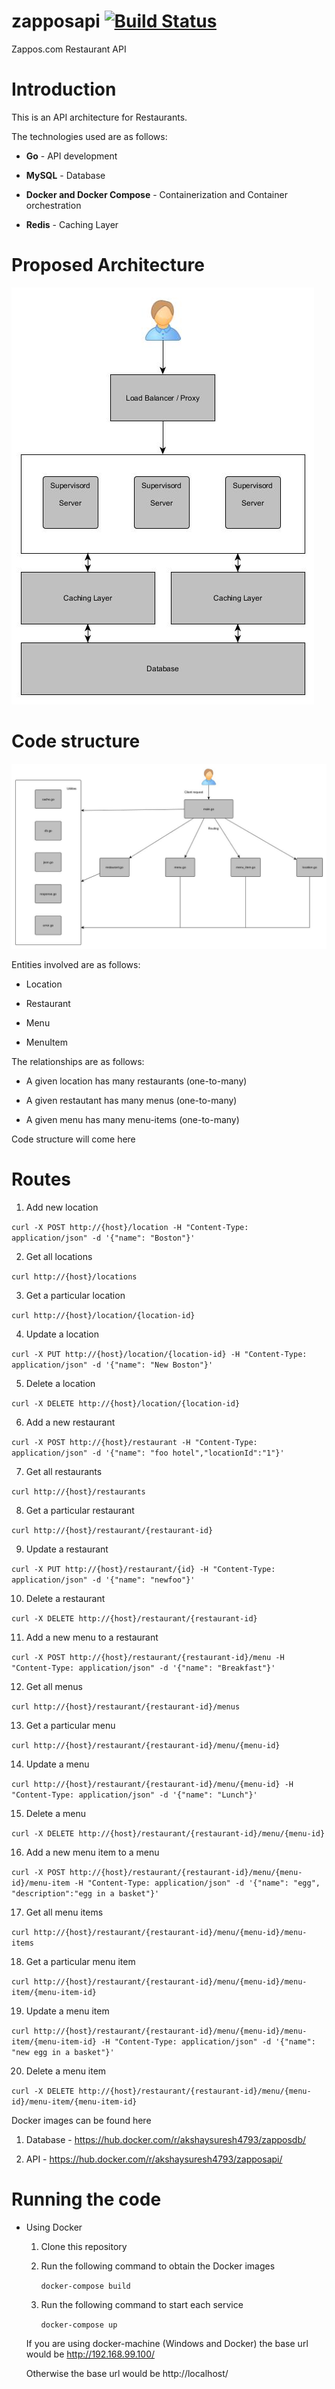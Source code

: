 # zapposapi [![Build Status](https://travis-ci.org/akshaysuresh4793/zapposapi.svg?branch=master)](https://travis-ci.org/akshaysuresh4793/zapposapi)
Zappos.com Restaurant API

# Introduction

This is an API architecture for Restaurants.

The technologies used are as follows:

- **Go** - API development

- **MySQL** - Database

- **Docker and Docker Compose** - Containerization and Container orchestration

- **Redis** - Caching Layer

# Proposed Architecture

![architecture](https://github.com/akshaysuresh4793/zapposapi/blob/master/resources/architecture.jpg "Architecture")

# Code structure

![code structure](https://github.com/akshaysuresh4793/zapposapi/blob/master/resources/code%20structure.jpg "Code structure")

Entities involved are as follows:

- Location

- Restaurant

- Menu

- MenuItem

The relationships are as follows:

- A given location has many restaurants (one-to-many)

- A given restautant has many menus (one-to-many)

- A given menu has many menu-items (one-to-many)

Code structure will come here


# Routes

1. Add new location

`curl -X POST http://{host}/location -H "Content-Type: application/json" -d '{"name": "Boston"}'`

2. Get all locations

`curl http://{host}/locations`

3. Get a particular location

`curl http://{host}/location/{location-id}`

4. Update a location

`curl -X PUT http://{host}/location/{location-id} -H "Content-Type: application/json" -d '{"name": "New Boston"}'`

5. Delete a location

`curl -X DELETE http://{host}/location/{location-id}`

6. Add a new restaurant

`curl -X POST http://{host}/restaurant -H "Content-Type: application/json" -d '{"name": "foo hotel","locationId":"1"}'`

7. Get all restaurants

`curl http://{host}/restaurants`

8. Get a particular restaurant

`curl http://{host}/restaurant/{restaurant-id}`

9. Update a restaurant

`curl -X PUT http://{host}/restaurant/{id} -H "Content-Type: application/json" -d '{"name": "newfoo"}'`

10. Delete a restaurant

`curl -X DELETE http://{host}/restaurant/{restaurant-id}`

11. Add a new menu to a restaurant

`curl -X POST http://{host}/restaurant/{restaurant-id}/menu -H "Content-Type: application/json" -d '{"name": "Breakfast"}'`

12. Get all menus

`curl http://{host}/restaurant/{restaurant-id}/menus`

13. Get a particular menu

`curl http://{host}/restaurant/{restaurant-id}/menu/{menu-id}`

14. Update a menu

`curl http://{host}/restaurant/{restaurant-id}/menu/{menu-id} -H "Content-Type: application/json" -d '{"name": "Lunch"}'`

15. Delete a menu

`curl -X DELETE http://{host}/restaurant/{restaurant-id}/menu/{menu-id}`

16. Add a new menu item to a menu

`curl -X POST http://{host}/restaurant/{restaurant-id}/menu/{menu-id}/menu-item -H "Content-Type: application/json" -d '{"name": "egg", "description":"egg in a basket"}'`

17. Get all menu items

`curl http://{host}/restaurant/{restaurant-id}/menu/{menu-id}/menu-items`

18. Get a particular menu item

`curl http://{host}/restaurant/{restaurant-id}/menu/{menu-id}/menu-item/{menu-item-id}`

19. Update a menu item

`curl http://{host}/restaurant/{restaurant-id}/menu/{menu-id}/menu-item/{menu-item-id} -H "Content-Type: application/json" -d '{"name": "new egg in a basket"}'`

20. Delete a menu item

`curl -X DELETE http://{host}/restaurant/{restaurant-id}/menu/{menu-id}/menu-item/{menu-item-id}`

Docker images can be found here

1. Database - https://hub.docker.com/r/akshaysuresh4793/zapposdb/

2. API - https://hub.docker.com/r/akshaysuresh4793/zapposapi/

# Running the code
- Using Docker
	1. Clone this repository

	2. Run the following command to obtain the Docker images

		`docker-compose build`

	3. Run the following command to start each service

		`docker-compose up`
	
	If you are using docker-machine (Windows and Docker) the base url would be http://192.168.99.100/

	Otherwise the base url would be http://localhost/
